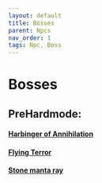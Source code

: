 ```yaml
---
layout: default
title: Bosses
parent: Npcs
nav_order: 1
tags: Npc, Boss
---
```


# Bosses

## PreHardmode:
#### [Harbinger of Annihilation](https://koekmeneer.github.io/SupernovaMod/docs/npcs/bosses/harbinger_of_annihilation)
#### [Flying Terror](https://koekmeneer.github.io/SupernovaMod/docs/npcs/bosses/flying_terror)
#### [Stone manta ray](https://koekmeneer.github.io/SupernovaMod/docs/npcs/bosses/stone_manta_ray)
